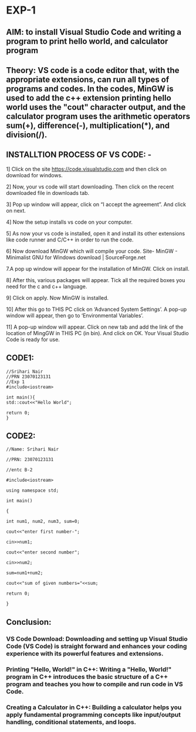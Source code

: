 # EXP-1
## AIM: to install Visual Studio Code and writing a program to print hello world, and calculator program

## Theory: VS code is a code editor that, with the appropriate extensions, can run all types of programs and codes. In the codes, MinGW is used to add the c++ extension printing hello world uses the "cout" character output, and the calculator program uses the arithmetic operators sum(+), difference(-), multiplication(*), and division(/).

## INSTALLTION PROCESS OF VS CODE: -

1] Click on the site https://code.visualstudio.com and then click on download for windows.
 
2] Now, your vs code will start downloading. Then click on the recent downloaded file in downloads tab.
 
3] Pop up window will appear, click on “I accept the agreement”. And click on next.
 
4] Now the setup installs vs code on your computer.
 
5] As now your vs code is installed, open it and install its other extensions like code runner and C/C++ in order to run the code. 
 
6] Now download MinGW which will compile your code. Site- MinGW - Minimalist GNU for Windows download | SourceForge.net

 
7.A pop up window will appear for the installation of MinGW. Click on install.
 
8] After this, various packages will appear. Tick all the required boxes you need for the c and c++ language.
 


9] Click on apply. Now MinGW is installed.
 
10] After this go to THIS PC click on ‘Advanced System Settings’. A pop-up window will appear, then go to ‘Environmental Variables’.
 

11] A pop-up window will appear. Click on new tab and add the link of the location of MingGW in THIS PC (in bin). And click on OK. Your Visual Studio Code is ready for use.

## CODE1:

```
//Srihari Nair
//PRN 23070123131
//Exp 1
#include<iostream>

int main(){
std::cout<<"Hello World";

return 0;
}
```

## CODE2:

```
//Name: Srihari Nair

//PRN: 23070123131

//entc B-2

#include<iostream>

using namespace std;

int main()

{

int num1, num2, num3, sum=0;

cout<<"enter first number-";

cin>>num1;

cout<<"enter second number";

cin>>num2;

sum=num1+num2;

cout<<"sum of given numbers="<<sum;

return 0;

}
```

## Conclusion:

### VS Code Download: Downloading and setting up Visual Studio Code (VS Code) is straight forward and enhances your coding experience with its powerful features and extensions.

### Printing "Hello, World!" in C++: Writing a "Hello, World!" program in C++ introduces the basic structure of a C++ program and teaches you how to compile and run code in VS Code.

### Creating a Calculator in C++: Building a calculator helps you apply fundamental programming concepts like input/output handling, conditional statements, and loops.
